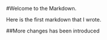 #Welcome to the Markdown.

Here is the first markdown that I wrote.

##More changes has been introduced